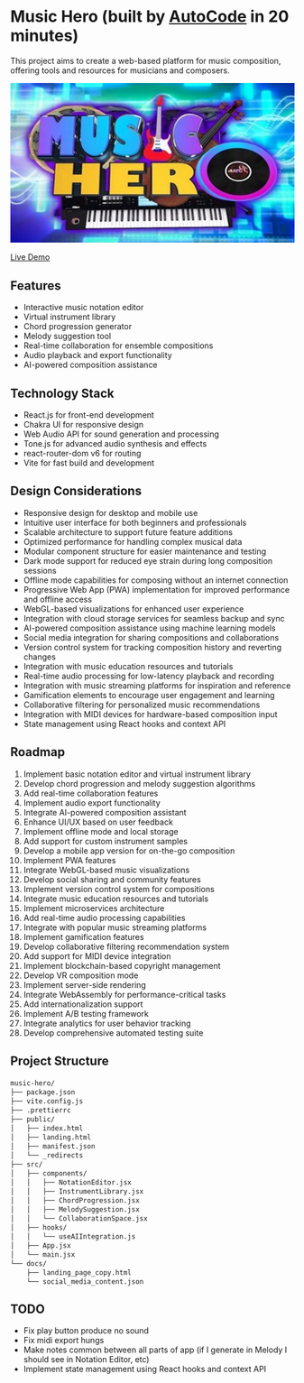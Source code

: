 # Music Hero (built by [AutoCode](https://autocode.work) in 20 minutes)

This project aims to create a web-based platform for music composition, offering tools and resources
for musicians and composers.

![Music Composition Site](public/music.png)

[Live Demo](https://music-composer.netlify.app/)

## Features

-   Interactive music notation editor
-   Virtual instrument library
-   Chord progression generator
-   Melody suggestion tool
-   Real-time collaboration for ensemble compositions
-   Audio playback and export functionality
-   AI-powered composition assistance

## Technology Stack

-   React.js for front-end development
-   Chakra UI for responsive design
-   Web Audio API for sound generation and processing
-   Tone.js for advanced audio synthesis and effects
-   react-router-dom v6 for routing
-   Vite for fast build and development

## Design Considerations

-   Responsive design for desktop and mobile use
-   Intuitive user interface for both beginners and professionals
-   Scalable architecture to support future feature additions
-   Optimized performance for handling complex musical data
-   Modular component structure for easier maintenance and testing
-   Dark mode support for reduced eye strain during long composition sessions
-   Offline mode capabilities for composing without an internet connection
-   Progressive Web App (PWA) implementation for improved performance and offline access
-   WebGL-based visualizations for enhanced user experience
-   Integration with cloud storage services for seamless backup and sync
-   AI-powered composition assistance using machine learning models
-   Social media integration for sharing compositions and collaborations
-   Version control system for tracking composition history and reverting changes
-   Integration with music education resources and tutorials
-   Real-time audio processing for low-latency playback and recording
-   Integration with music streaming platforms for inspiration and reference
-   Gamification elements to encourage user engagement and learning
-   Collaborative filtering for personalized music recommendations
-   Integration with MIDI devices for hardware-based composition input
-   State management using React hooks and context API

## Roadmap

1. Implement basic notation editor and virtual instrument library
2. Develop chord progression and melody suggestion algorithms
3. Add real-time collaboration features
4. Implement audio export functionality
5. Integrate AI-powered composition assistant
6. Enhance UI/UX based on user feedback
7. Implement offline mode and local storage
8. Add support for custom instrument samples
9. Develop a mobile app version for on-the-go composition
10. Implement PWA features
11. Integrate WebGL-based music visualizations
12. Develop social sharing and community features
13. Implement version control system for compositions
14. Integrate music education resources and tutorials
15. Implement microservices architecture
16. Add real-time audio processing capabilities
17. Integrate with popular music streaming platforms
18. Implement gamification features
19. Develop collaborative filtering recommendation system
20. Add support for MIDI device integration
21. Implement blockchain-based copyright management
22. Develop VR composition mode
23. Implement server-side rendering
24. Integrate WebAssembly for performance-critical tasks
25. Add internationalization support
26. Implement A/B testing framework
27. Integrate analytics for user behavior tracking
28. Develop comprehensive automated testing suite

## Project Structure

```
music-hero/
├── package.json
├── vite.config.js
├── .prettierrc
├── public/
│   ├── index.html
│   ├── landing.html
│   ├── manifest.json
│   └── _redirects
├── src/
│   ├── components/
│   │   ├── NotationEditor.jsx
│   │   ├── InstrumentLibrary.jsx
│   │   ├── ChordProgression.jsx
│   │   ├── MelodySuggestion.jsx
│   │   └── CollaborationSpace.jsx
│   ├── hooks/
│   │   └── useAIIntegration.js
│   ├── App.jsx
│   └── main.jsx
└── docs/
    ├── landing_page_copy.html
    └── social_media_content.json
```


## TODO

-   Fix play button produce no sound
-   Fix midi export hungs
-   Make notes common between all parts of app (if I generate in Melody I should see in Notation
    Editor, etc)
-   Implement state management using React hooks and context API
